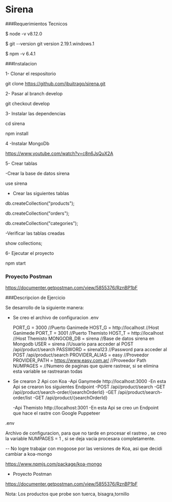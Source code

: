 # Sirena

###Requerimientos Tecnicos

$ node -v
v8.12.0

$ git --version
git version 2.19.1.windows.1

$ npm -v
6.4.1


###Instalacion

1- Clonar el respositorio

git clone https://github.com/jbuitrago/sirena.git

2- Pasar al branch develop

git checkout develop

3- Instalar las dependencias

cd sirena

npm install

4 -Instalar MongoDb

https://www.youtube.com/watch?v=c8n6JsQuX2A

5- Crear tablas

-Crear la base de datos sirena

use sirena

- Crear las siguientes tablas

db.createCollection("products");

db.createCollection("orders");

db.createCollection("categories");

-Verificar las tablas creadas

show collections;

6- Ejecutar el proyecto

npm start


### Proyecto Postman

https://documenter.getpostman.com/view/5855376/RznBP1bF


###Descripcion de Ejercicio

Se desarrollo de la siguiente manera:

- Se creo el archivo de configuracion .env

    PORT_G      = 3000 //Puerto Ganimede
    HOST_G      = http://localhost //Host Ganimede
    PORT_T      = 3001 //Puerto Themisto
    HOST_T      = http://localhost   //Host Themisto
    MONGODB_DB  = sirena //Base de datos sirena en Mongodb
    USER        = sirena //Usuario para acceder al POST /api/product/search
    PASSWORD    = sirena123  //Password para acceder al POST /api/product/search
    PROVIDER_ALIAS = easy //Proveedor
    PROVIDER_PATH  = https://www.easy.com.ar/ //Proveedor Path
    NUMPAGES =   //Numero de paginas que quiere rastrear, si se elimina esta variable se rastrearan todas

- Se crearon 2 Api con Koa
    -Api Ganymede http://localhost:3000
        -En esta Api se crearon los siguientes Endpoint
            -POST /api/product/search
            -GET /api/product/search-order/{searchOrderId}
            -GET /api/product/search-order/list
            -GET /api/product/{searchOrderId}



    -Api Themisto http://localhost:3001
        -En esta Api se creo un Endpoint que hace el rastre con Google Puppeteer
















.env

Archivo de configuracion, para que no tarde en procesar el rastreo , se creo la variable NUMPAGES = 1 ,
si se deja vacia procesara completamente.

-- No logre trabajar con mogoose por las versiones de Koa, asi que decidi cambiar a koa-mongo

https://www.npmjs.com/package/koa-mongo


- Proyecto Postman

https://documenter.getpostman.com/view/5855376/RznBP1bF


Nota: Los productos que probe son tuerca, bisagra,tornillo




